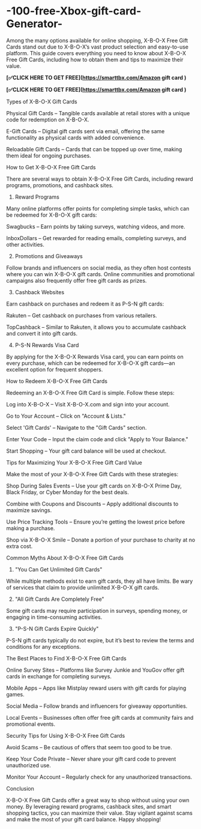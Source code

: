 # -100-free-Xbox-gift-card-Generator-
Among the many options available for online shopping, X-B-O-X Free Gift Cards stand out due to X-B-O-X’s vast product selection and easy-to-use platform. This guide covers everything you need to know about X-B-O-X Free Gift Cards, including how to obtain them and tips to maximize their value.


**[✅CLICK HERE TO GET FREE](https://smarttbx.com/Amazon gift card )**



**[✅CLICK HERE TO GET FREE](https://smarttbx.com/Amazon gift card )**




Types of X-B-O-X Gift Cards

Physical Gift Cards – Tangible cards available at retail stores with a unique code for redemption on X-B-O-X.

E-Gift Cards – Digital gift cards sent via email, offering the same functionality as physical cards with added convenience.

Reloadable Gift Cards – Cards that can be topped up over time, making them ideal for ongoing purchases.

How to Get X-B-O-X Free Gift Cards

There are several ways to obtain X-B-O-X Free Gift Cards, including reward programs, promotions, and cashback sites.

1. Reward Programs

Many online platforms offer points for completing simple tasks, which can be redeemed for X-B-O-X gift cards:

Swagbucks – Earn points by taking surveys, watching videos, and more.

InboxDollars – Get rewarded for reading emails, completing surveys, and other activities.

2. Promotions and Giveaways

Follow brands and influencers on social media, as they often host contests where you can win X-B-O-X gift cards. Online communities and promotional campaigns also frequently offer free gift cards as prizes.

3. Cashback Websites

Earn cashback on purchases and redeem it as P-S-N gift cards:

Rakuten – Get cashback on purchases from various retailers.

TopCashback – Similar to Rakuten, it allows you to accumulate cashback and convert it into gift cards.

4. P-S-N Rewards Visa Card

By applying for the X-B-O-X Rewards Visa card, you can earn points on every purchase, which can be redeemed for X-B-O-X gift cards—an excellent option for frequent shoppers.

How to Redeem X-B-O-X Free Gift Cards

Redeeming an X-B-O-X Free Gift Card is simple. Follow these steps:

Log into X-B-O-X – Visit X-B-O-X.com and sign into your account.

Go to Your Account – Click on "Account & Lists."

Select 'Gift Cards' – Navigate to the "Gift Cards" section.

Enter Your Code – Input the claim code and click "Apply to Your Balance."

Start Shopping – Your gift card balance will be used at checkout.

Tips for Maximizing Your X-B-O-X Free Gift Card Value

Make the most of your X-B-O-X Free Gift Cards with these strategies:

Shop During Sales Events – Use your gift cards on X-B-O-X Prime Day, Black Friday, or Cyber Monday for the best deals.

Combine with Coupons and Discounts – Apply additional discounts to maximize savings.

Use Price Tracking Tools – Ensure you’re getting the lowest price before making a purchase.

Shop via X-B-O-X Smile – Donate a portion of your purchase to charity at no extra cost.

Common Myths About X-B-O-X Free Gift Cards

1. "You Can Get Unlimited Gift Cards"

While multiple methods exist to earn gift cards, they all have limits. Be wary of services that claim to provide unlimited X-B-O-X gift cards.

2. "All Gift Cards Are Completely Free"

Some gift cards may require participation in surveys, spending money, or engaging in time-consuming activities.

3. "P-S-N Gift Cards Expire Quickly"

P-S-N gift cards typically do not expire, but it’s best to review the terms and conditions for any exceptions.

The Best Places to Find X-B-O-X Free Gift Cards

Online Survey Sites – Platforms like Survey Junkie and YouGov offer gift cards in exchange for completing surveys.

Mobile Apps – Apps like Mistplay reward users with gift cards for playing games.

Social Media – Follow brands and influencers for giveaway opportunities.

Local Events – Businesses often offer free gift cards at community fairs and promotional events.

Security Tips for Using X-B-O-X Free Gift Cards

Avoid Scams – Be cautious of offers that seem too good to be true.

Keep Your Code Private – Never share your gift card code to prevent unauthorized use.

Monitor Your Account – Regularly check for any unauthorized transactions.

Conclusion

X-B-O-X Free Gift Cards offer a great way to shop without using your own money. By leveraging reward programs, cashback sites, and smart shopping tactics, you can maximize their value. Stay vigilant against scams and make the most of your gift card balance. Happy shopping!
